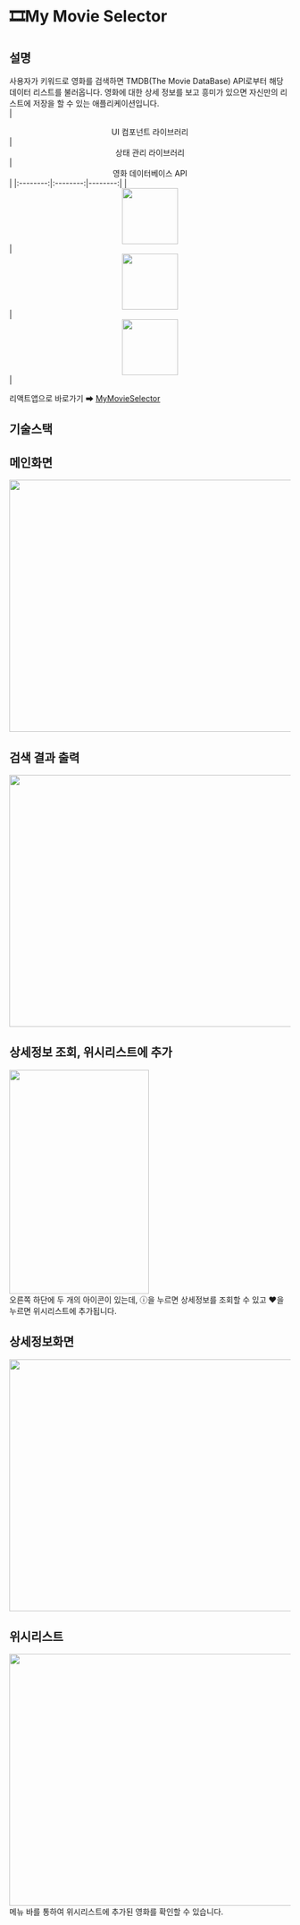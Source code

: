 # 🎞My Movie Selector
## 설명
사용자가 키워드로 영화를 검색하면 TMDB(The Movie DataBase) API로부터 해당 데이터 리스트를 불러옵니다. 영화에 대한 상세 정보를 보고 흥미가 있으면 자신만의 리스트에 저장을 할 수 있는 애플리케이션입니다.   
|  <center>UI 컴포넌트 라이브러리</center> |  <center>상태 관리 라이브러리</center> |  <center>영화 데이터베이스 API</center> |
|:--------:|:--------:|--------:|
|<center><img src="https://user-images.githubusercontent.com/69902446/107627759-1869fb80-6ca3-11eb-99c4-a8f1029e573f.png" width="100px" height="100px"></img></center> | <center><img src="https://user-images.githubusercontent.com/69902446/107627770-1acc5580-6ca3-11eb-98d0-2f2a0b7017fd.png" width="100px" height="100px"></img></center> | <center><img src="https://user-images.githubusercontent.com/69902446/107627770-1acc5580-6ca3-11eb-98d0-2f2a0b7017fd.png" width="100px" height="100px"></img></center> |   

리액트앱으로 바로가기 ➡ [MyMovieSelector](https://elated-saha-bee70d.netlify.app/)

## 기술스택

## 메인화면
<img src="https://user-images.githubusercontent.com/69902446/107628395-e9a05500-6ca3-11eb-9cbc-b580d340eba2.PNG" width="600px" height="450px"></img>
## 검색 결과 출력
<img src="https://user-images.githubusercontent.com/69902446/107358250-80d7a200-6b16-11eb-920b-053d8ef829d7.PNG" width="600px" height="450px"></img>
## 상세정보 조회, 위시리스트에 추가
<img src="https://user-images.githubusercontent.com/69902446/107358438-baa8a880-6b16-11eb-8973-efdffc038495.PNG" width="250px" height="400px"></img>   
오른쪽 하단에 두 개의 아이콘이 있는데, ⓘ을 누르면 상세정보를 조회할 수 있고 ❤을 누르면 위시리스트에 추가됩니다.

## 상세정보화면
<img src="https://user-images.githubusercontent.com/69902446/107360118-de6cee00-6b18-11eb-8c23-72308a781ad7.PNG" width="600px" height="450px"></img>

## 위시리스트
<img src="https://user-images.githubusercontent.com/69902446/107628467-ffae1580-6ca3-11eb-8d1f-dab1e5632690.PNG" width="600px" height="450px"></img>   
메뉴 바를 통하여 위시리스트에 추가된 영화를 확인할 수 있습니다.
